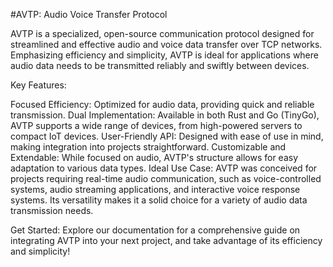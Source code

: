 #AVTP: Audio Voice Transfer Protocol

AVTP is a specialized, open-source communication protocol designed for streamlined and effective audio and voice data transfer over TCP networks. Emphasizing efficiency and simplicity, AVTP is ideal for applications where audio data needs to be transmitted reliably and swiftly between devices.

Key Features:

Focused Efficiency: Optimized for audio data, providing quick and reliable transmission.
Dual Implementation: Available in both Rust and Go (TinyGo), AVTP supports a wide range of devices, from high-powered servers to compact IoT devices.
User-Friendly API: Designed with ease of use in mind, making integration into projects straightforward.
Customizable and Extendable: While focused on audio, AVTP's structure allows for easy adaptation to various data types.
Ideal Use Case:
AVTP was conceived for projects requiring real-time audio communication, such as voice-controlled systems, audio streaming applications, and interactive voice response systems. Its versatility makes it a solid choice for a variety of audio data transmission needs.

Get Started:
Explore our documentation for a comprehensive guide on integrating AVTP into your next project, and take advantage of its efficiency and simplicity!
